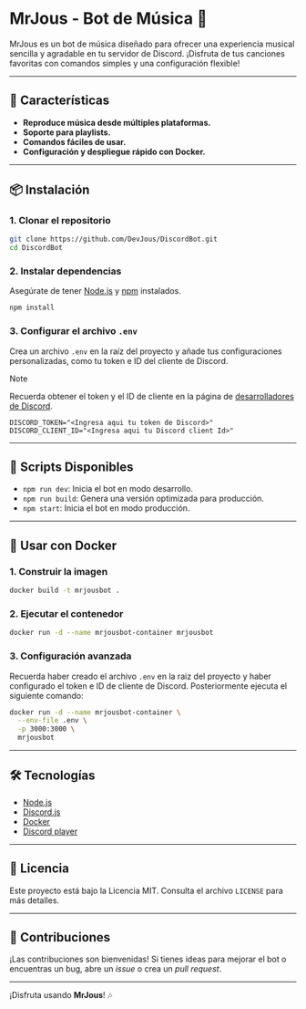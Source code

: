 # MrJous - Bot de Música 🎵

MrJous es un bot de música diseñado para ofrecer una experiencia musical sencilla y agradable en tu servidor de Discord. ¡Disfruta de tus canciones favoritas con comandos simples y una configuración flexible!

---

## 🚀 Características

- **Reproduce música desde múltiples plataformas.**
- **Soporte para playlists.**
- **Comandos fáciles de usar.**
- **Configuración y despliegue rápido con Docker.**

---

## 📦 Instalación

### 1. Clonar el repositorio

```bash
git clone https://github.com/DevJous/DiscordBot.git
cd DiscordBot
```

### 2. Instalar dependencias

Asegúrate de tener [Node.js](https://nodejs.org/) y [npm](https://www.npmjs.com/) instalados.

```bash
npm install
```

### 3. Configurar el archivo `.env`

Crea un archivo `.env` en la raíz del proyecto y añade tus configuraciones personalizadas, como tu token e ID del cliente de Discord.

> [!NOTE]
> Recuerda obtener el token y el ID de cliente en la página de [desarrolladores de Discord](https://discord.com/developers/applications).

```env
DISCORD_TOKEN="<Ingresa aqui tu token de Discord>"
DISCORD_CLIENT_ID="<Ingresa aqui tu Discord client Id>"
```

---

## 🔧 Scripts Disponibles

- `npm run dev`: Inicia el bot en modo desarrollo.
- `npm run build`: Genera una versión optimizada para producción.
- `npm start`: Inicia el bot en modo producción.

---

## 🐳 Usar con Docker

### 1. Construir la imagen

```bash
docker build -t mrjousbot .
```

### 2. Ejecutar el contenedor

```bash
docker run -d --name mrjousbot-container mrjousbot
```

### 3. Configuración avanzada

Recuerda haber creado el archivo `.env` en la raiz del proyecto y haber configurado el token e ID de cliente de Discord. Posteriormente ejecuta el siguiente comando:

```bash
docker run -d --name mrjousbot-container \
  --env-file .env \
  -p 3000:3000 \
  mrjousbot
```

---

## 🛠 Tecnologías

- [Node.js](https://nodejs.org/en)
- [Discord.js](https://discord.js.org/)
- [Docker](https://www.docker.com/)
- [Discord player](https://discord-player.js.org/)

---

## 📜 Licencia

Este proyecto está bajo la Licencia MIT. Consulta el archivo `LICENSE` para más detalles.

---

## 💌 Contribuciones

¡Las contribuciones son bienvenidas! Si tienes ideas para mejorar el bot o encuentras un bug, abre un *issue* o crea un *pull request*.

---

¡Disfruta usando **MrJous**! 🎶
